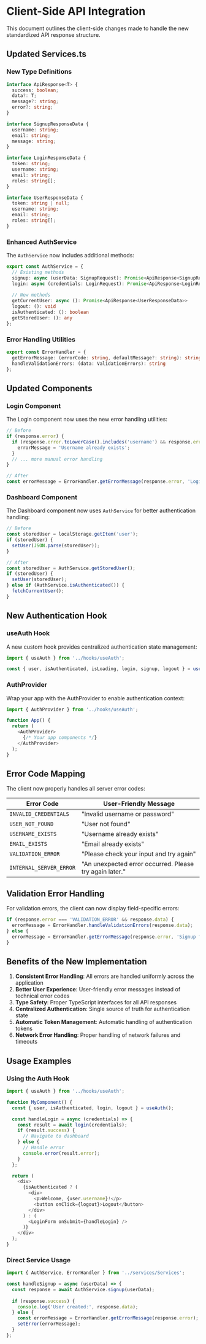 # Client-Side API Integration

This document outlines the client-side changes made to handle the new standardized API response structure.

## Updated Services.ts

### New Type Definitions

```typescript
interface ApiResponse<T> {
  success: boolean;
  data?: T;
  message?: string;
  error?: string;
}

interface SignupResponseData {
  username: string;
  email: string;
  message: string;
}

interface LoginResponseData {
  token: string;
  username: string;
  email: string;
  roles: string[];
}

interface UserResponseData {
  token: string | null;
  username: string;
  email: string;
  roles: string[];
}
```

### Enhanced AuthService

The `AuthService` now includes additional methods:

```typescript
export const AuthService = {
  // Existing methods
  signup: async (userData: SignupRequest): Promise<ApiResponse<SignupResponseData>>
  login: async (credentials: LoginRequest): Promise<ApiResponse<LoginResponseData>>
  
  // New methods
  getCurrentUser: async (): Promise<ApiResponse<UserResponseData>>
  logout: (): void
  isAuthenticated: (): boolean
  getStoredUser: (): any
};
```

### Error Handling Utilities

```typescript
export const ErrorHandler = {
  getErrorMessage: (errorCode: string, defaultMessage?: string): string
  handleValidationErrors: (data: ValidationErrors): string
};
```

## Updated Components

### Login Component

The Login component now uses the new error handling utilities:

```javascript
// Before
if (response.error) {
  if (response.error.toLowerCase().includes('username') && response.error.toLowerCase().includes('exists')) {
    errorMessage = 'Username already exists';
  }
  // ... more manual error handling
}

// After
const errorMessage = ErrorHandler.getErrorMessage(response.error, 'Login failed');
```

### Dashboard Component

The Dashboard component now uses `AuthService` for better authentication handling:

```javascript
// Before
const storedUser = localStorage.getItem('user');
if (storedUser) {
  setUser(JSON.parse(storedUser));
}

// After
const storedUser = AuthService.getStoredUser();
if (storedUser) {
  setUser(storedUser);
} else if (AuthService.isAuthenticated()) {
  fetchCurrentUser();
}
```

## New Authentication Hook

### useAuth Hook

A new custom hook provides centralized authentication state management:

```javascript
import { useAuth } from '../hooks/useAuth';

const { user, isAuthenticated, isLoading, login, signup, logout } = useAuth();
```

### AuthProvider

Wrap your app with the AuthProvider to enable authentication context:

```javascript
import { AuthProvider } from '../hooks/useAuth';

function App() {
  return (
    <AuthProvider>
      {/* Your app components */}
    </AuthProvider>
  );
}
```

## Error Code Mapping

The client now properly handles all server error codes:

| Error Code | User-Friendly Message |
|------------|----------------------|
| `INVALID_CREDENTIALS` | "Invalid username or password" |
| `USER_NOT_FOUND` | "User not found" |
| `USERNAME_EXISTS` | "Username already exists" |
| `EMAIL_EXISTS` | "Email already exists" |
| `VALIDATION_ERROR` | "Please check your input and try again" |
| `INTERNAL_SERVER_ERROR` | "An unexpected error occurred. Please try again later." |

## Validation Error Handling

For validation errors, the client can now display field-specific errors:

```javascript
if (response.error === 'VALIDATION_ERROR' && response.data) {
  errorMessage = ErrorHandler.handleValidationErrors(response.data);
} else {
  errorMessage = ErrorHandler.getErrorMessage(response.error, 'Signup failed');
}
```

## Benefits of the New Implementation

1. **Consistent Error Handling**: All errors are handled uniformly across the application
2. **Better User Experience**: User-friendly error messages instead of technical error codes
3. **Type Safety**: Proper TypeScript interfaces for all API responses
4. **Centralized Authentication**: Single source of truth for authentication state
5. **Automatic Token Management**: Automatic handling of authentication tokens
6. **Network Error Handling**: Proper handling of network failures and timeouts

## Usage Examples

### Using the Auth Hook

```javascript
import { useAuth } from '../hooks/useAuth';

function MyComponent() {
  const { user, isAuthenticated, login, logout } = useAuth();

  const handleLogin = async (credentials) => {
    const result = await login(credentials);
    if (result.success) {
      // Navigate to dashboard
    } else {
      // Handle error
      console.error(result.error);
    }
  };

  return (
    <div>
      {isAuthenticated ? (
        <div>
          <p>Welcome, {user.username}!</p>
          <button onClick={logout}>Logout</button>
        </div>
      ) : (
        <LoginForm onSubmit={handleLogin} />
      )}
    </div>
  );
}
```

### Direct Service Usage

```javascript
import { AuthService, ErrorHandler } from '../services/Services';

const handleSignup = async (userData) => {
  const response = await AuthService.signup(userData);
  
  if (response.success) {
    console.log('User created:', response.data);
  } else {
    const errorMessage = ErrorHandler.getErrorMessage(response.error);
    setError(errorMessage);
  }
};
``` 